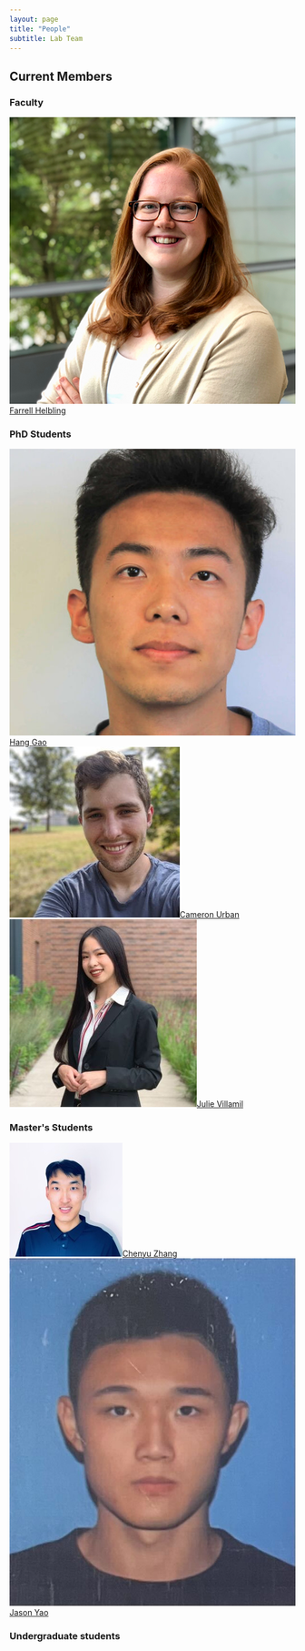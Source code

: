 ```yaml
---
layout: page
title: "People"
subtitle: Lab Team
---
```


## Current Members

### Faculty

<div class="container-fluid">
	<div class="row">
		<div class="col-md-4 text-center">
			<img class="img-responsive img-circle" src="/assets/img/headshots/FarrellHS.png" alt="< ENTER DESCRIPTION >" />
			<a href="https://www.engineering.cornell.edu/spotlights/welcome-farrell-helbling">Farrell Helbling</a>
		</div>
	</div>
</div>

<!--
### Postdoctoral Scholars
<div class="container-fluid">
	<div class="row">
		<div class="col-md-3 text-center">
			<a href="">
			<img class="img-responsive img-circle" src="/assets/img/headshots/Spencer.jpeg" alt="" />
			Spencer Matonis</a>
		</div>
		<div class="col-md-3 text-center">
			<a href="https://www.ri.cmu.edu/ri-people/yisha-sha-yi/">
			<img class="img-responsive img-circle" src="/assets/img/headshots/Yisha.png" alt="" />Sha Yi</a>
		</div>
	</div>
</div>
-->

### PhD Students

<div class="container-fluid">
	<div class="row">
		<div class="col-md-3 text-center">
			<a href="https://www.linkedin.com/in/hang-gao-077567199"><img class="img-responsive img-circle" src="/assets/img/headshots/harry_gao.jpg" alt="Hang (Harry) Gao" />Hang Gao</a>
		</div>
		<div class="col-md-3 text-center">
			<a href="https://www.linkedin.com/in/cameronurban/"><img class="img-responsive img-circle" src="/assets/img/headshots/cameron_urban.jpg" alt="Cameron Urban" />Cameron Urban</a>
		</div>
		<div class="col-md-3 text-center">
			<a href="https://www.linkedin.com/in/julie-villamil/"><img class="img-responsive img-circle" src="/assets/img/headshots/julie_villamil.jpg" alt="Julie Villamil" />Julie Villamil</a>
		</div>
	</div>
</div>

### Master's Students

<div class="container-fluid">
<div class="row">

<div class="col-md-3 text-center">
	<a href=""><img class="img-responsive img-circle" src="/assets/img/headshots/cheney_zhang.jpeg" alt="Chenyu Zhang" />Chenyu Zhang</a>
</div>
<div class="col-md-3 text-center">
	<a href=""><img class="img-responsive img-circle" src="/assets/img/headshots/jason_yao.jpg" alt="Jason Yao" />Jason Yao</a>
</div>

</div>
</div>

### Undergraduate students

<div class="container-fluid">
<div class="row">
<!-- <div class="col-md-3 text-center">
	<a href=""><img class="img-responsive img-circle" src="/assets/img/headshots/Nicole Li.jpg" alt="Nicole Li" />Nicole Li</a>
</div> -->
<!-- <div class="col-md-3 text-center">
	<a href=""><img class="img-responsive img-circle" src="/assets/img/logo/Reva Nair.jpg" alt="Reva Nair" />Reva Nair</a>
</div>

</div>
</div>


## Alumni

### PhD Students:
- [Derin Ozturk]()

### Master Students:
- [Zilin Wang]()
- [Rafael Gottlieb]()
- [Chaitanya Dasari]()

### Undergraduate Students:
- [Vasilisa Ignatova]()
- [Daniel Garcia]()
<!-- ### Visiting Researchers: -->
<!-- ### Collaborators -->
